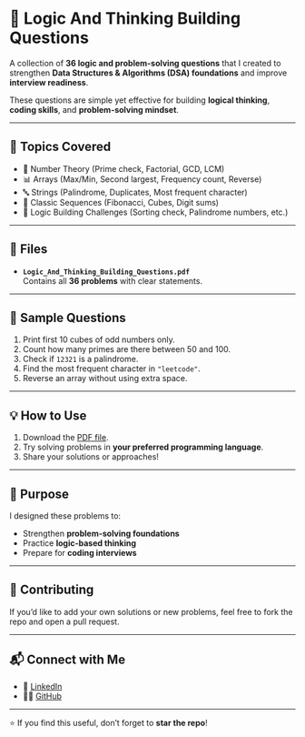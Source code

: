 # 🚀 Logic And Thinking Building Questions  

A collection of **36 logic and problem-solving questions** that I created to strengthen **Data Structures & Algorithms (DSA) foundations** and improve **interview readiness**.  

These questions are simple yet effective for building **logical thinking**, **coding skills**, and **problem-solving mindset**.  

---

## 📘 Topics Covered  

- 🔢 Number Theory (Prime check, Factorial, GCD, LCM)  
- 📊 Arrays (Max/Min, Second largest, Frequency count, Reverse)  
- 🔤 Strings (Palindrome, Duplicates, Most frequent character)  
- 🔁 Classic Sequences (Fibonacci, Cubes, Digit sums)  
- 🧩 Logic Building Challenges (Sorting check, Palindrome numbers, etc.)  

---

## 📂 Files  

- **`Logic_And_Thinking_Building_Questions.pdf`**  
  Contains all **36 problems** with clear statements.  

---

## 🎯 Sample Questions  

1. Print first 10 cubes of odd numbers only.  
2. Count how many primes are there between 50 and 100.  
3. Check if `12321` is a palindrome.  
4. Find the most frequent character in `"leetcode"`.  
5. Reverse an array without using extra space.  

---

## 💡 How to Use  

1. Download the [PDF file](./https://github.com/Pranav-1111/Logic-Thinking-Building-Questions-/blob/main/%F0%9F%9A%80%20%20Logic%20And%20Thinking%20Building%20Questions..pdf).  
2. Try solving problems in **your preferred programming language**.  
3. Share your solutions or approaches!  

---

## 🌟 Purpose  

I designed these problems to:  
- Strengthen **problem-solving foundations**  
- Practice **logic-based thinking**  
- Prepare for **coding interviews**  

---

## 🤝 Contributing  

If you’d like to add your own solutions or new problems, feel free to fork the repo and open a pull request.  

---

## 📬 Connect with Me  

- 💼 [LinkedIn](https://www.linkedin.com/in/your-profile)  
- 🧑‍💻 [GitHub](https://github.com/your-username)  

---

⭐ If you find this useful, don’t forget to **star the repo**!
